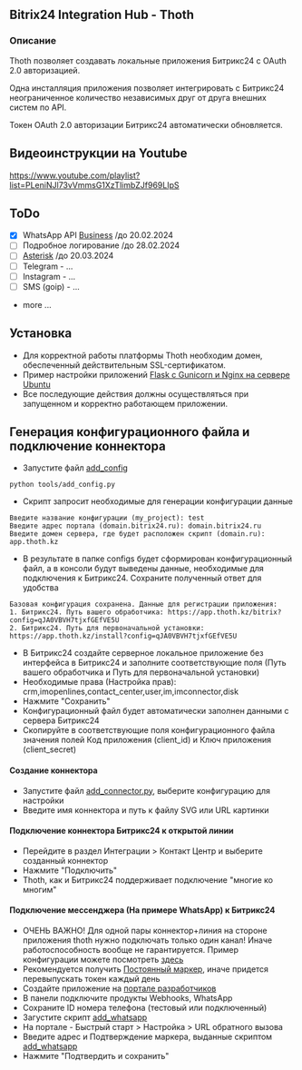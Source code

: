 ## Bitrix24 Integration Hub - Thoth

### Описание

Thoth позволяет создавать локальные приложения Битрикс24 с OAuth 2.0 авторизацией.

Одна инсталляция приложения позволяет интегрировать с Битрикс24 неограниченное количество независимых друг от друга внешних систем по API.

Токен OAuth 2.0 авторизации Битрикс24 автоматически обновляется.

## Видеоинструкции на Youtube

https://www.youtube.com/playlist?list=PLeniNJl73vVmmsG1XzTlimbZJf969LIpS

## ToDo
+ [x] WhatsApp API [Business](https://developers.facebook.com/docs/whatsapp/) /до 20.02.2024
+ [ ] Подробное логирование /до 28.02.2024
+ [ ] [Asterisk](https://docs.asterisk.org/) /до 20.03.2024
+ [ ] Telegram - ... 
+ [ ] Instagram - ...
+ [ ] SMS (goip) - ...
+ more ...

## Установка 
+ Для корректной работы платформы Thoth необходим домен, обеспеченный действительным SSL-сертификатом.
+ Пример настройки приложений [Flask с Gunicorn и Nginx на сервере Ubuntu](https://www.digitalocean.com/community/tutorials/how-to-serve-flask-applications-with-gunicorn-and-nginx-on-ubuntu-20-04)
+ Все последующие действия должны осуществляться при запущенном и корректно работающем приложении.

## Генерация конфигурационного файла и подключение коннектора 
+ Запустите файл [add_config](tools/add_config.py)
~~~
python tools/add_config.py
~~~
+ Скрипт запросит необходимые для генерации конфигурации данные
~~~
Введите название конфигурации (my_project): test
Введите адрес портала (domain.bitrix24.ru): domain.bitrix24.ru
Введите домен сервера, где будет расположен скрипт (domain.ru): app.thoth.kz
~~~
+ В результате в папке configs будет сформирован конфигурационный файл, а в консоли будут выведены данные, необходимые для подключения к Битрикс24.
Сохраните полученный ответ для удобства 
~~~
Базовая конфигурация сохранена. Данные для регистрации приложения:
1. Битрикс24. Путь вашего обработчика: https://app.thoth.kz/bitrix?config=qJA0VBVH7tjxfGEfVE5U
2. Битрикс24. Путь для первоначальной установки: https://app.thoth.kz/install?config=qJA0VBVH7tjxfGEfVE5U

~~~
+ В Битрикс24 создайте серверное локальное приложение без интерфейса в Битрикс24 и заполните соответствующие поля (Путь вашего обработчика и Путь для первоначальной установки)
+ Необходимые права (Настройка прав): crm,imopenlines,contact_center,user,im,imconnector,disk
+ Нажмите "Сохранить"
+ Конфигурационный файл будет автоматически заполнен данными с сервера Битрикс24
+ Скопируйте в соответствующие поля конфигурационного файла значения полей Код приложения (client_id) и Ключ приложения (client_secret)

#### Создание коннектора
+ Запустите файл [add_connector.py](tools/add_connector.py), выберите конфигурацию для настройки 
+ Введите имя коннектора и путь к файлу SVG или URL картинки

#### Подключение коннектора Битрикс24 к открытой линии
+ Перейдите в раздел Интеграции > Контакт Центр и выберите созданный коннектор
+ Нажмите "Подключить"
+ Thoth, как и Битрикс24 поддерживает подключение "многие ко многим"

#### Подключение мессенджера (На примере WhatsApp) к Битрикс24

 + ОЧЕНЬ ВАЖНО! Для одной пары коннектор+линия на стороне приложения thoth нужно подключать только один канал! Иначе работоспособность вообще не гарантируется. Пример конфигурации можете посмотреть [здесь](example/I29bPabawXtNqRtz4Q76.json)
 + Рекомендуется получить [Постоянный маркер](https://developers.facebook.com/docs/whatsapp/business-management-api/get-started), иначе придется перевыпускать токен каждый день
 + Создайте приложение на [портале разработчиков](https://developers.facebook.com/apps/)
 + В панели подключите продукты Webhooks, WhatsApp
 + Сохраните ID номера телефона (тестовый или подключенный)
 + Загустите скрипт [add_whatsapp](tools/add_whatsapp.py)
 + На портале - Быстрый старт > Настройка > URL обратного вызова
 + Введите адрес и Подтверждение маркера, выданные скриптом [add_whatsapp](tools/add_whatsapp.py)
 + Нажмите "Подтвердить и сохранить"